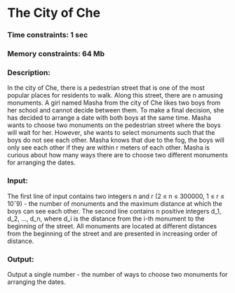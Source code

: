 # The City of Che

### Time constraints: 1 sec
### Memory constraints: 64 Mb

### Description:
In the city of Che, there is a pedestrian street that is one of the most popular places for residents to walk. Along this street, there are n amusing monuments. A girl named Masha from the city of Che likes two boys from her school and cannot decide between them. To make a final decision, she has decided to arrange a date with both boys at the same time. Masha wants to choose two monuments on the pedestrian street where the boys will wait for her. However, she wants to select monuments such that the boys do not see each other. Masha knows that due to the fog, the boys will only see each other if they are within r meters of each other. Masha is curious about how many ways there are to choose two different monuments for arranging the dates.

### Input:
The first line of input contains two integers n and r (2 ≤ n ≤ 300000, 1 ≤ r ≤ 10ˆ9) - the number of monuments and the maximum distance at which the boys can see each other.
The second line contains n positive integers d_1, d_2, …, d_n, where d_i is the distance from the i-th monument to the beginning of the street. All monuments are located at different distances from the beginning of the street and are presented in increasing order of distance.

### Output:
Output a single number - the number of ways to choose two monuments for arranging the dates.
